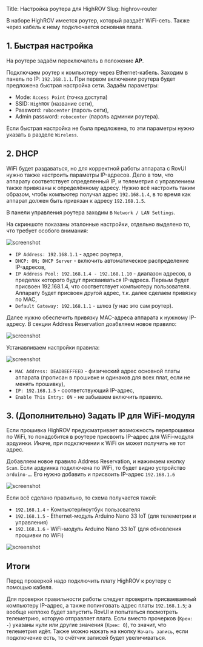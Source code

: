 Title: Настройка роутера для HighROV
Slug: highrov-router

В наборе HighROV имеется роутер, который раздаёт WiFi-сеть. Также через кабель к нему подключается основная плата.

## 1. Быстрая настройка

На роутере задаём переключатель в положение __AP__.

Подключаем роутер к компьютеру через Ethernet-кабель. Заходим в панель по IP: `192.168.1.1`. При первом включении роутера будет предложена быстрая настройка сети. Задаём параметры:

- Mode: `Access Point` (точка доступа)
- SSID: `HighROV` (название сети),
- Password: `robocenter` (пароль сети),
- Admin password: `robocenter` (пароль админки роутера).

Если быстрая настройка не была предложена, то эти параметры нужно указать в разделе `Wireless`.

## 2. DHCP

WiFi будет раздаваться, но для корректной работы аппарата с RovUI нужно также настроить параметры IP-адресов. Дело в том, что аппарату соответствует определенный IP, и телеметрия с управлением также привязаны к определённому адресу. Нужно всё настроить таким образом, чтобы компьютер получал адрес `192.168.1.4`, в то время как аппарат должен быть привязан к адресу `192.168.1.5`.

В панели управления роутера заходим в `Network / LAN Settings`.

На скриншоте показаны эталонные настройки, отдельно выделено то, что требует особого внимания:

![screenshot](/media/highrov-router/wifi1.png)

- `IP Address: 192.168.1.1` - адрес роутера,
- `DHCP: ON; DHCP Server` - включить автоматическое распределение IP-адресов,
- `IP Address Pool: 192.168.1.4 - 192.168.1.10` - диапазон адресов, в пределах которого будут присваиваться IP-адреса. Первым будет присвоен 192.168.1.4, что соответствует компьютеру пользователя. Аппарату будет присвоен другой адрес, т.к. далее сделаем привязку по MAC,
- `Default Gateway: 192.168.1.1` - шлюз (у нас это сам роутер).

Далее нужно обеспечить привязку MAC-адреса аппарата к нужному IP-адресу. В секции Address Reservation доабвляем новое правило:

![screenshot](/media/highrov-router/wifi2.png)

Устанавливаем настройки правила:

![screenshot](/media/highrov-router/wifi3.png)

- `MAC Address: DEADBEEFFEED` - физический адрес основной платы аппарата (прописан в прошивке и одинаков для всех плат, если не менять прошивку),
- `IP: 192.168.1.5` - соответствующий IP-адрес,
- `Enable This Entry: ON` - не забываем включить правило.

## 3. (Дополнительно) Задать IP для WiFi-модуля

Если прошивка HighROV предусматривает возможность перепрошивки по WiFi, то понадобится в роутере присвоить IP-адрес для WiFi-модуля ардуинки. Иначе, при подключении к WiFi он может получить не тот адрес.

Добавляем новое правило Address Reservation, и нажимаем кнопку `Scan`. Если ардуинка подключена по WiFi, то будет видно устройство `arduino-…`. Его нужно добавить и присвоить IP-адрес `192.168.1.6`

![screenshot](/media/highrov-router/wifi4.png)

Если всё сделано правильно, то схема получается такой:

- `192.168.1.4` - Компьютер/ноутбук пользователя
- `192.168.1.5` - Ethernet-модуль Arduino Nano 33 IoT (для телеметрии и управления)
- `192.168.1.6` - WiFi-модуль Arduino Nano 33 IoT (для обновления прошивки по WiFi)

![screenshot](/media/highrov-router/wifi5.png)

## Итоги

Перед проверкой надо подключить плату HighROV к роутеру с помощью кабеля.

Для проверки правильности работы следует проверить присваеваемый компьютеру IP-адрес, а также попинговать адрес платы `192.168.1.5`; а вообще неплохо будет запустить RovUI и попытаться посмотреть телеметрию, которую отправляет плата. Если вместо прочерков (`Крен: -`) указаны нули или другие значения (`Крен: 0`), то значит, что телеметрия идёт. Также можно нажать на кнопку `Начать запись`, если подключение есть, то счётчик записей будет увеличиваться.
